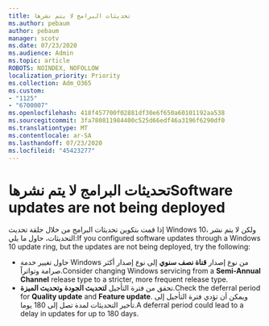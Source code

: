 ```yaml
---
title: تحديثات البرامج لا يتم نشرها
ms.author: pebaum
author: pebaum
manager: scotv
ms.date: 07/23/2020
ms.audience: Admin
ms.topic: article
ROBOTS: NOINDEX, NOFOLLOW
localization_priority: Priority
ms.collection: Adm_O365
ms.custom:
- "1125"
- "6700007"
ms.openlocfilehash: 418f457700f02881df30e6f650a60101192aa538
ms.sourcegitcommit: 3fa780811984400c525d66edf46a3196f6290df0
ms.translationtype: MT
ms.contentlocale: ar-SA
ms.lasthandoff: 07/23/2020
ms.locfileid: "45423277"
---
```

# <a name="software-updates-are-not-being-deployed"></a><span data-ttu-id="e05a5-102">تحديثات البرامج لا يتم نشرها</span><span class="sxs-lookup"><span data-stu-id="e05a5-102">Software updates are not being deployed</span></span>

<span data-ttu-id="e05a5-103">إذا قمت بتكوين تحديثات البرامج من خلال حلقة تحديث Windows 10، ولكن لا يتم نشر التحديثات، حاول ما يلي:</span><span class="sxs-lookup"><span data-stu-id="e05a5-103">If you configured software updates through a Windows 10 update ring, but the updates are not being deployed, try the following:</span></span>  

- <span data-ttu-id="e05a5-104">حاول تغيير خدمة Windows من نوع إصدار **قناة نصف سنوي** إلى نوع إصدار أكثر صرامة وتواتراً.</span><span class="sxs-lookup"><span data-stu-id="e05a5-104">Consider changing Windows servicing from a  **Semi-Annual Channel**  release type to a stricter, more frequent release type.</span></span>
- <span data-ttu-id="e05a5-105">تحقق من فترة التأجيل **لتحديث الجودة** **وتحديث الميزة**.</span><span class="sxs-lookup"><span data-stu-id="e05a5-105">Check the deferral period for  **Quality update**  and  **Feature update**.</span></span> <span data-ttu-id="e05a5-106">ويمكن أن تؤدي فترة التأجيل إلى تأخير التحديثات لمدة تصل إلى 180 يوما.</span><span class="sxs-lookup"><span data-stu-id="e05a5-106">A deferral period could lead to a delay in updates for up to 180 days.</span></span>